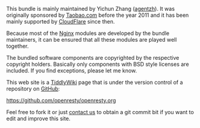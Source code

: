 <!---
    @title         About
    @creator       Yichun Zhang
    @created       2011-06-21 04:07 GMT
    @modifier      Yichun Zhang
    @modifier_link yichun-zhang
    @modified      2013-07-19 00:24 GMT
    @changes       21
--->

This bundle is mainly maintained by Yichun Zhang ([agentzh](http://agentzh.org)).
It was originally sponsored by [Taobao.com](http://www.taobao.com) before the
year 2011 and it has been mainly supported by [CloudFlare](http://www.cloudflare.com) since
then.

Because most of the [Nginx](nginx.html) modules are developed by the bundle
maintainers, it can be ensured
that all these modules are played well together.

The bundled software components are copyrighted by the respective copyright
holders.  Basically only components with BSD style licenses are included. If
you find exceptions, please let me know.

This web site is a [TiddlyWiki](http://www.tiddlywiki.com/) page that is under
the version control of a repository on [GitHub](github.html):

https://github.com/openresty/openresty.org

Feel free to fork it or just [contact us](contact-us.html) to obtain a git commit
bit if you want to edit and improve this site.
